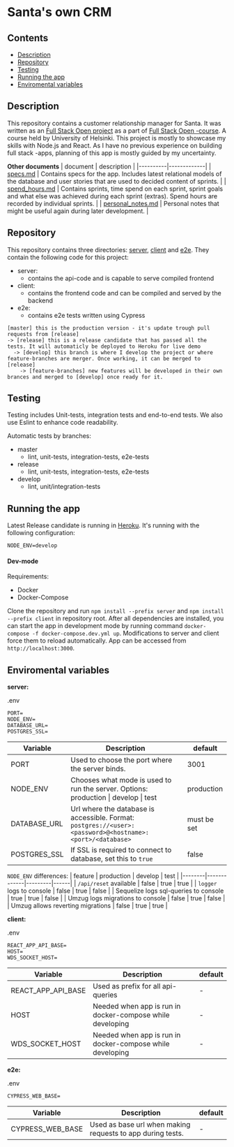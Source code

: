 # Santa's own CRM

## Contents

- [Description](#description)
- [Repository](#repository)
- [Testing](#testing)
- [Running the app](#running-the-app)
- [Enviromental variables](#enviromental-variables)

## Description

This repository contains a customer relationship manager for Santa. It was written as an [Full Stack Open project](https://github.com/FullStack-HY/misc/blob/main/harjoitustyo.md) as a part of [Full Stack Open -course](https://fullstackopen.com/). A course held by University of Helsinki. This project is mostly to showcase my skills with Node.js and React. As I have no previous experience on building full stack -apps, planning of this app is mostly guided by my uncertainty. 

**Other documents**
| document | description |
|----------|-------------|
| [specs.md](Docs/specs.md) | Contains specs for the app. Includes latest relational models of the database and user stories that are used to decided content of sprints. |
| [spend_hours.md](Docs/spend_hours.md) | Contains sprints, time spend on each sprint, sprint goals and what else was achieved during each sprint (extras). Spend hours are recorded by individual sprints. |
| [personal_notes.md](Docs/personal_notes.md) | Personal notes that might be useful again during later development. |

## Repository

This repository contains three directories: [server](server), [client](client) and [e2e](e2e). They contain the following code for this project:

- server:
  - contains the api-code and is capable to serve compiled frontend
- client:
  - contains the frontend code and can be compiled and served by the backend
- e2e:
  - contains e2e tests written using Cypress

```
[master] this is the production version - it's update trough pull requests from [release]
-> [release] this is a release candidate that has passed all the tests. It will automaticly be deployed to Heroku for live demo
  -> [develop] this branch is where I develop the project or where feature-branches are merger. Once working, it can be merged to [release]
    -> [feature-branches] new features will be developed in their own brances and merged to [develop] once ready for it. 
```

## Testing

Testing includes Unit-tests, integration tests and end-to-end tests. We also use Eslint to enhance code readability.

Automatic tests by branches:
- master
  - lint, unit-tests, integration-tests, e2e-tests
- release
  - lint, unit-tests, integration-tests, e2e-tests
- develop
  - lint, unit/integration-tests

## Running the app

Latest Release candidate is running in [Heroku](https://glacial-shore-58496.herokuapp.com/). It's running with the following configuration:

```
NODE_ENV=develop
```

#### Dev-mode

Requirements:
- Docker
- Docker-Compose

Clone the repository and run `npm install --prefix server` and `npm install --prefix client` in repository root. After all dependencies are installed, you can start the app in development mode by running command `docker-compose -f docker-compose.dev.yml up`. Modifications to server and client force them to reload automatically. App can be accessed from `http://localhost:3000`. 


## Enviromental variables

**server:**

.env
```
PORT=
NODE_ENV=
DATABASE_URL=
POSTGRES_SSL=
```
|Variable| Description | default |
|--------|-------------|---------|
|PORT    | Used to choose the port where the server binds. | 3001 |
|NODE_ENV| Chooses what mode is used to run the server. Options: production \| develop \| test | production |
|DATABASE_URL | Url where the database is accessible. Format: `postgres://<user>:<password>@<hostname>:<port>/<database>` | must be set |
|POSTGRES_SSL | If SSL is required to connect to database, set this to `true` | false |

`NODE_ENV` differences:
| feature | production | develop | test |
|--------|-------------|---------|------|
| `/api/reset` available | false | true | true |
| `logger` logs to console | false | true | false |
| Sequelize logs sql-queries to console | true | true | false |
| Umzug logs migrations to console | false | true | false |
| Umzug allows reverting migrations | false | true | true |

**client:**

.env
```
REACT_APP_API_BASE=
HOST=
WDS_SOCKET_HOST=
```
| Variable | Description | default |
|----------|-------------|---------|
|REACT_APP_API_BASE| Used as prefix for all api-queries | - |
|HOST | Needed when app is run in docker-compose while developing | - |
|WDS_SOCKET_HOST | Needed when app is run in docker-compose while developing | - |

**e2e:**

.env
```
CYPRESS_WEB_BASE=
```
| Variable | Description | default |
|---------|-------------|-------|
|CYPRESS_WEB_BASE| Used as base url when making requests to app during tests. | - |

